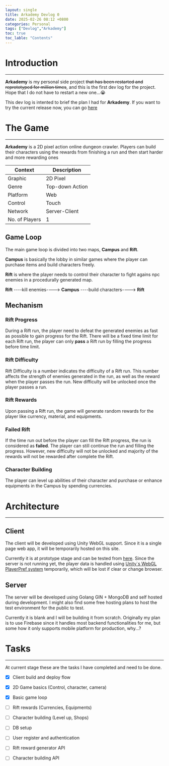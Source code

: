 ```yaml
---
layout: single
title: Arkademy Devlog 0
date: 2025-02-26 08:12 +0800
categories: Personal
tags: ["Devlog","Arkademy"]
toc: true
toc_lable: "Contents"
---
```


# Introduction
---
**Arkademy** is my personal side project ~~that has been restarted and reprototyped for million times~~, and this is the first dev log for the project. Hope that I do not have to restart a new one...😭

This dev log is intented to brief the plan I had for **Arkademy**. If you want to try the current release now, you can go [here](/Arkademy/index.html)


# The Game
---
**Arkademy** is a 2D pixel action online dungeon crawler. Players can build their characters using the rewards from finishing a run and then start harder and more rewarding ones

| Context | Description |
|---------|-------------|
| Graphic | 2D Pixel    |
| Genre   | Top-down Action |
| Platform | Web        |
| Control | Touch |
| Network | Server-Client |
| No. of Players | 1 |

## Game Loop
The main game loop is divided into two maps, **Campus** and **Rift**. 

**Campus** is basically the lobby in similar games where the player can purchase items and build characters freely.

**Rift** is where the player needs to control their character to fight agains npc enemies in a procedurally generated map.

**Rift** ----kill enemies----> **Campus** ----build characters----> **Rift**

## Mechanism
### Rift Progress

During a Rift run, the player need to defeat the generated enemies as fast as possible to gain progress for the Rift. There will be a fixed time limit for each Rift run, the player can only **pass** a Rift run by filling the progress before time limit.

### Rift Difficulty

Rift Difficulty is a number indicates the difficulty of a Rift run. This number affects the strength of enemies generated in the run, as well as the reward when the player passes the run.
New difficulty will be unlocked once the player passes a run.

### Rift Rewards

Upon passing a Rift run, the game will generate random rewards for the player like currency, material, and equipments. 

### Failed Rift

If the time run out before the player can fill the Rift progress, the run is considered as **failed**. The player can still continue the run and filling the progress. However, new difficulty will not be unlocked and majority of the rewards will not be rewarded after complete the Rift.

### Character Building

The player can level up abilities of their character and purchase or enhance equipments in the Campus by spending currencies.


# Architecture
---
## Client
The client will be developed using Unity WebGL support. Since it is a single page web app, it will be temporarily hosted on this site.

Currently it is at prototype stage and can be tested from [here](/Arkademy/index.html). Since the server is not running yet, the player data is handled using [Unity`s WebGL PlayerPref system](https://docs.unity3d.com/6000.0/Documentation/ScriptReference/PlayerPrefs.html) temporarily, which will be lost if clear or change browser.

## Server
The server will be developed using Golang GIN + MongoDB and self hosted during development. I might also find some free hosting plans to host the test environment for the public to test.

Currently it is blank and I will be building it from scratch. Originally my plan is to use Firebase since it handles most backend functionalities for me, but some how it only supports mobile platform for production, why...?


# Tasks
---
At current stage these are the tasks I have completed and need to be done.

- [x] Client build and deploy flow
- [x] 2D Game basics (Control, character, camera)
- [x] Basic game loop
- [ ] Rift rewards (Currencies, Equipments) 
- [ ] Character building (Level up, Shops)

- [ ] DB setup
- [ ] User register and authentication
- [ ] Rift reward generator API
- [ ] Character building API